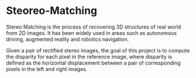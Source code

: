# Steoreo-Matching

Stereo Matching is the process of recovering 3D structures of real world from 2D images. It has been widely used in areas such as autonomous driving, augmented reality and robotics navigation. 

Given a pair of rectified stereo images, the goal of this project is to compute the disparity for each pixel in the reference image, where disparity is defined as the horizontal displacement between a pair of corresponding pixels in the left and right images.
